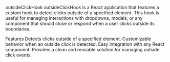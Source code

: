 outsideClickHook
outsideClickHook is a React application that features a custom hook to detect clicks outside of a specified element. This hook is useful for managing interactions with dropdowns, modals, or any component that should close or respond when a user clicks outside its boundaries.

Features
Detects clicks outside of a specified element.
Customizable behavior when an outside click is detected.
Easy integration with any React component.
Provides a clean and reusable solution for managing outside click events.

